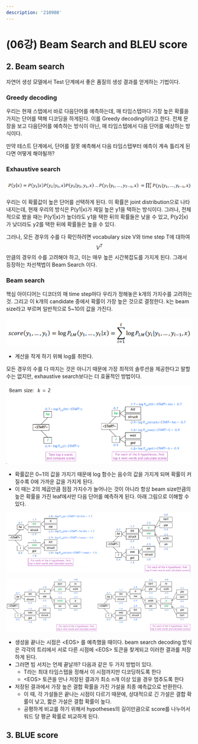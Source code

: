```yaml
---
description: '210908'
---
```


# \(06강\) Beam Search and BLEU score

## 2. Beam search

자연어 생성 모델에서 Test 단계에서 좋은 품질의 생성 결과를 얻게하는 기법이다.

### Greedy decoding

우리는 현재 스텝에서 바로 다음단어를 예측하는데, 매 타임스텝마다 가장 높은 확률을 가지는 단어를 택해 디코딩을 하게된다. 이를 Greedy decoding이라고 한다. 전체 문장을 보고 다음단어를 예측하는 방식이 아닌, 매 타임스텝에서 다음 단어를 예상하는 방식이다.

만약 테스트 단계에서, 단어를 잘못 예측해서 다음 타임스텝부터 예측이 계속 틀리게 된다면 어떻게 해야될까?

### Exhaustive search

![](../../../.gitbook/assets/image%20%281109%29.png)

우리는 이 확률값이 높은 단어를 선택하게 된다. 이 확률은 joint distribution으로 나타내지는데, 현재 우리의 방식은 P\(y1\|x\)가 제일 높은 y1을 택하는 방식이다. 그러나, 전체적으로 봤을 때는 P\(y1\|x\)가 높더라도 y1을 택한 뒤의 확률들은 낮을 수 있고, P\(y2\|x\)가 낮더라도 y2를 택한 뒤에 확률들은 높을 수 있다.

그러나, 모든 경우의 수를 다 확인하려면 vocabulary size V와 time step T에 대하여 $$ V^T $$만큼의 경우의 수를 고려해야 하고, 이는 매우 높은 시간복잡도를 가지게 된다. 그래서 등장하는 차선책법이 Beam Search 이다.

### Beam search

핵심 아이디어는 디코더의 매 time step마다 우리가 정해놓은 k개의 가지수를 고려하는 것. 그리고 이 k개의 candidate 중에서 확률이 가장 높은 것으로 결정한다. k는 beam size라고 부르며 일반적으로 5~10의 값을 가진다.

![](../../../.gitbook/assets/image%20%281112%29.png)

* 계산을 작게 하기 위해 log를 취한다.

모든 경우의 수를 다 따지는 것은 아니기 때문에 가장 최적의 솔루션을 제공한다고 말할 수는 없지만, exhaustive search보다는 더 효율적인 방법이다.

![](../../../.gitbook/assets/image%20%281110%29.png)

* 확률값은 0~1의 값을 가지기 때문에 log 함수는 음수의 값을 가지게 되며 확률이 커질수록 0에 가까운 값을 가지게 된다.
* 이 때는 2의 제곱만큼 점점 가지수가 늘어나는 것이 아니라 항상 beam size만큼의 높은 확률을 가진 leaf에서만 다음 단어를 예측하게 된다. 아래 그림으로 이해할 수 있다.

![](../../../.gitbook/assets/image%20%281117%29.png)

![](../../../.gitbook/assets/image%20%281113%29.png)

* 생성을 끝나는 시점은 &lt;EOS&gt; 를 예측했을 때이다. beam search decoding 방식은 각각의 트리에서 서로 다른 시점에 &lt;EOS&gt; 토큰을 찾게되고 이러한 결과를 저장하게 된다.
* 그러면 빔 서치는 언제 끝날까? 다음과 같은 두 가지 방법이 있다.
  * T라는 최대 타임스텝을 정해서 이 시점까지만 디코딩하도록 한다
  * &lt;EOS&gt; 토큰을 만나 저장된 결과가 최소 n개 이상 있을 경우 멈추도록 한다
* 저장된 결과에서 가장 높은 결합 확률을 가진 가설을 최종 예측값으로 반환한다.
  * 이 때, 각 가설들은 끝나는 시점이 다르기 때문에, 상대적으로 긴 가설은 결합 확률이 낮고, 짧은 가설은 결합 확률이 높다. 
  * 공평하게 비교를 하기 위해서 hypotheses의 길이만큼으로 score를 나누어서 워드 당 평균 확률로 비교하게 된다.



## 3. BLUE score

















